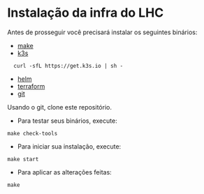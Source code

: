 # Instalação da infra do LHC

Antes de prosseguir você precisará instalar os seguintes binários:
- [make](https://www.gnu.org/software/make/manual/make.html)
- [k3s](https://k3s.io/)
```
  curl -sfL https://get.k3s.io | sh - 
```
- [helm](https://helm.sh/docs/intro/install/)
- [terraform](https://developer.hashicorp.com/terraform/install?product_intent=terraform#linux)
- [git](https://git-scm.com/downloads)

Usando o git, clone este repositório.
* Para testar seus binários, execute:
```
make check-tools
```
* Para iniciar sua instalação, execute:
```
make start
```
* Para aplicar as alterações feitas:
```
make
```
